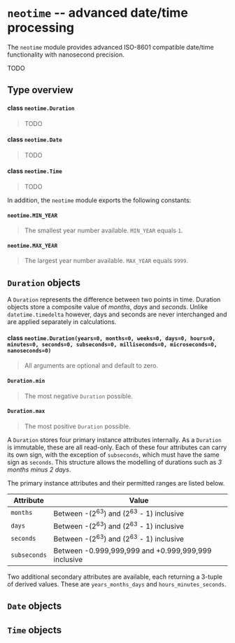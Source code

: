 # `neotime` -- advanced date/time processing

The `neotime` module provides advanced ISO-8601 compatible date/time functionality with nanosecond precision.

TODO


## Type overview

#### class `neotime.Duration`
> TODO

#### class `neotime.Date`
> TODO

####  class `neotime.Time`
> TODO

In addition, the `neotime` module exports the following constants:

#### `neotime.MIN_YEAR`
> The smallest year number available.
> `MIN_YEAR` equals `1`.

#### `neotime.MAX_YEAR`
> The largest year number available.
> `MAX_YEAR` equals `9999`.


## `Duration` objects
A `Duration` represents the difference between two points in time.
Duration objects store a composite value of _months_, _days_ and _seconds_.
Unlike `datetime.timedelta` however, days and seconds are never interchanged
and are applied separately in calculations.

#### class `neotime.Duration(years=0, months=0, weeks=0, days=0, hours=0, minutes=0, seconds=0, subseconds=0, milliseconds=0, microseconds=0, nanoseconds=0)`
> All arguments are optional and default to zero.

#### `Duration.min`
> The most negative `Duration` possible.

#### `Duration.max`
> The most positive `Duration` possible.

A `Duration` stores four primary instance attributes internally.
As a `Duration` is immutable, these are all read-only.
Each of these four attributes can carry its own sign, with the exception of `subseconds`, which must have the same sign as `seconds`.
This structure allows the modelling of durations such as _3 months minus 2 days_.

The primary instance attributes and their permitted ranges are listed below.

 Attribute    | Value
--------------|--------------------------------------------------------------
 `months`     | Between -(2<sup>63</sup>) and (2<sup>63</sup> - 1) inclusive
 `days`       | Between -(2<sup>63</sup>) and (2<sup>63</sup> - 1) inclusive
 `seconds`    | Between -(2<sup>63</sup>) and (2<sup>63</sup> - 1) inclusive
 `subseconds` | Between -0.999,999,999 and +0.999,999,999 inclusive

Two additional secondary attributes are available, each returning a 3-tuple of derived values.
These are `years_months_days` and `hours_minutes_seconds`.


## ``Date`` objects


## ``Time`` objects
